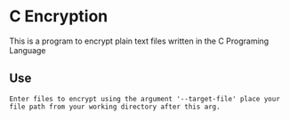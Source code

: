 # C Encryption

This is a program to encrypt plain text files written in the C Programing Language

## Use
    
    Enter files to encrypt using the argument '--target-file' place your file path from your working directory after this arg.

